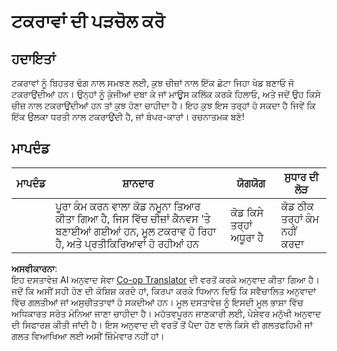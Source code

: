 <!--
CO_OP_TRANSLATOR_METADATA:
{
  "original_hash": "8a0a097b45e7c75a611e2795e4013f16",
  "translation_date": "2025-08-25T22:26:38+00:00",
  "source_file": "6-space-game/4-collision-detection/assignment.md",
  "language_code": "pa"
}
-->
# ਟਕਰਾਵਾਂ ਦੀ ਪੜਚੋਲ ਕਰੋ

## ਹਦਾਇਤਾਂ

ਟਕਰਾਵਾਂ ਨੂੰ ਬਿਹਤਰ ਢੰਗ ਨਾਲ ਸਮਝਣ ਲਈ, ਕੁਝ ਚੀਜ਼ਾਂ ਨਾਲ ਇੱਕ ਛੋਟਾ ਜਿਹਾ ਖੇਡ ਬਣਾਓ ਜੋ ਟਕਰਾਉਂਦੀਆਂ ਹਨ। ਉਨ੍ਹਾਂ ਨੂੰ ਕੁੰਜੀਆਂ ਦਬਾ ਕੇ ਜਾਂ ਮਾਊਸ ਕਲਿੱਕ ਕਰਕੇ ਹਿਲਾਓ, ਅਤੇ ਜਦੋਂ ਉਹ ਕਿਸੇ ਚੀਜ਼ ਨਾਲ ਟਕਰਾਉਂਦੀਆਂ ਹਨ ਤਾਂ ਕੁਝ ਹੋਣਾ ਚਾਹੀਦਾ ਹੈ। ਇਹ ਕੁਝ ਇਸ ਤਰ੍ਹਾਂ ਹੋ ਸਕਦਾ ਹੈ ਜਿਵੇਂ ਕਿ ਇੱਕ ਉਲਕਾ ਧਰਤੀ ਨਾਲ ਟਕਰਾਉਂਦੀ ਹੈ, ਜਾਂ ਬੰਪਰ-ਕਾਰਾਂ। ਰਚਨਾਤਮਕ ਬਣੋ!

## ਮਾਪਦੰਡ

| ਮਾਪਦੰਡ | ਸ਼ਾਨਦਾਰ                                                                                                                | ਯੋਗਯੋਗ                       | ਸੁਧਾਰ ਦੀ ਲੋੜ |
| -------- | ------------------------------------------------------------------------------------------------------------------------ | ------------------------------ | ----------------- |
|          | ਪੂਰਾ ਕੰਮ ਕਰਨ ਵਾਲਾ ਕੋਡ ਨਮੂਨਾ ਤਿਆਰ ਕੀਤਾ ਗਿਆ ਹੈ, ਜਿਸ ਵਿੱਚ ਚੀਜ਼ਾਂ ਕੈਨਵਸ 'ਤੇ ਬਣਾਈਆਂ ਗਈਆਂ ਹਨ, ਮੂਲ ਟਕਰਾਵ ਹੋ ਰਿਹਾ ਹੈ, ਅਤੇ ਪ੍ਰਤੀਕਿਰਿਆਵਾਂ ਹੋ ਰਹੀਆਂ ਹਨ | ਕੋਡ ਕਿਸੇ ਤਰ੍ਹਾਂ ਅਧੂਰਾ ਹੈ | ਕੋਡ ਠੀਕ ਤਰ੍ਹਾਂ ਕੰਮ ਨਹੀਂ ਕਰਦਾ |

**ਅਸਵੀਕਾਰਨਾ**:  
ਇਹ ਦਸਤਾਵੇਜ਼ AI ਅਨੁਵਾਦ ਸੇਵਾ [Co-op Translator](https://github.com/Azure/co-op-translator) ਦੀ ਵਰਤੋਂ ਕਰਕੇ ਅਨੁਵਾਦ ਕੀਤਾ ਗਿਆ ਹੈ। ਜਦੋਂ ਕਿ ਅਸੀਂ ਸਹੀ ਹੋਣ ਦੀ ਕੋਸ਼ਿਸ਼ ਕਰਦੇ ਹਾਂ, ਕਿਰਪਾ ਕਰਕੇ ਧਿਆਨ ਦਿਓ ਕਿ ਸਵੈਚਾਲਿਤ ਅਨੁਵਾਦਾਂ ਵਿੱਚ ਗਲਤੀਆਂ ਜਾਂ ਅਸੁਚੀਤਤਾਵਾਂ ਹੋ ਸਕਦੀਆਂ ਹਨ। ਮੂਲ ਦਸਤਾਵੇਜ਼ ਨੂੰ ਇਸਦੀ ਮੂਲ ਭਾਸ਼ਾ ਵਿੱਚ ਅਧਿਕਾਰਤ ਸਰੋਤ ਮੰਨਿਆ ਜਾਣਾ ਚਾਹੀਦਾ ਹੈ। ਮਹੱਤਵਪੂਰਨ ਜਾਣਕਾਰੀ ਲਈ, ਪੇਸ਼ੇਵਰ ਮਨੁੱਖੀ ਅਨੁਵਾਦ ਦੀ ਸਿਫਾਰਸ਼ ਕੀਤੀ ਜਾਂਦੀ ਹੈ। ਇਸ ਅਨੁਵਾਦ ਦੀ ਵਰਤੋਂ ਤੋਂ ਪੈਦਾ ਹੋਣ ਵਾਲੇ ਕਿਸੇ ਵੀ ਗਲਤਫਹਿਮੀ ਜਾਂ ਗਲਤ ਵਿਆਖਿਆ ਲਈ ਅਸੀਂ ਜ਼ਿੰਮੇਵਾਰ ਨਹੀਂ ਹਾਂ।